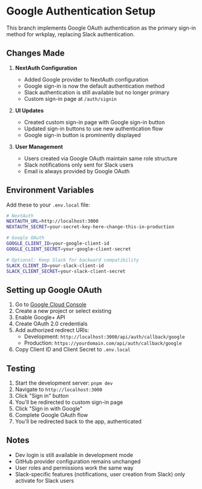 # Google Authentication Setup

This branch implements Google OAuth authentication as the primary sign-in method for wrkplay, replacing Slack authentication.

## Changes Made

1. **NextAuth Configuration**
   - Added Google provider to NextAuth configuration
   - Google sign-in is now the default authentication method
   - Slack authentication is still available but no longer primary
   - Custom sign-in page at `/auth/signin`

2. **UI Updates**
   - Created custom sign-in page with Google sign-in button
   - Updated sign-in buttons to use new authentication flow
   - Google sign-in button is prominently displayed

3. **User Management**
   - Users created via Google OAuth maintain same role structure
   - Slack notifications only sent for Slack users
   - Email is always provided by Google OAuth

## Environment Variables

Add these to your `.env.local` file:

```bash
# NextAuth
NEXTAUTH_URL=http://localhost:3000
NEXTAUTH_SECRET=your-secret-key-here-change-this-in-production

# Google OAuth
GOOGLE_CLIENT_ID=your-google-client-id
GOOGLE_CLIENT_SECRET=your-google-client-secret

# Optional: Keep Slack for backward compatibility
SLACK_CLIENT_ID=your-slack-client-id
SLACK_CLIENT_SECRET=your-slack-client-secret
```

## Setting up Google OAuth

1. Go to [Google Cloud Console](https://console.cloud.google.com/)
2. Create a new project or select existing
3. Enable Google+ API
4. Create OAuth 2.0 credentials
5. Add authorized redirect URIs:
   - Development: `http://localhost:3000/api/auth/callback/google`
   - Production: `https://yourdomain.com/api/auth/callback/google`
6. Copy Client ID and Client Secret to `.env.local`

## Testing

1. Start the development server: `pnpm dev`
2. Navigate to `http://localhost:3000`
3. Click "Sign in" button
4. You'll be redirected to custom sign-in page
5. Click "Sign in with Google"
6. Complete Google OAuth flow
7. You'll be redirected back to the app, authenticated

## Notes

- Dev login is still available in development mode
- GitHub provider configuration remains unchanged
- User roles and permissions work the same way
- Slack-specific features (notifications, user creation from Slack) only activate for Slack users